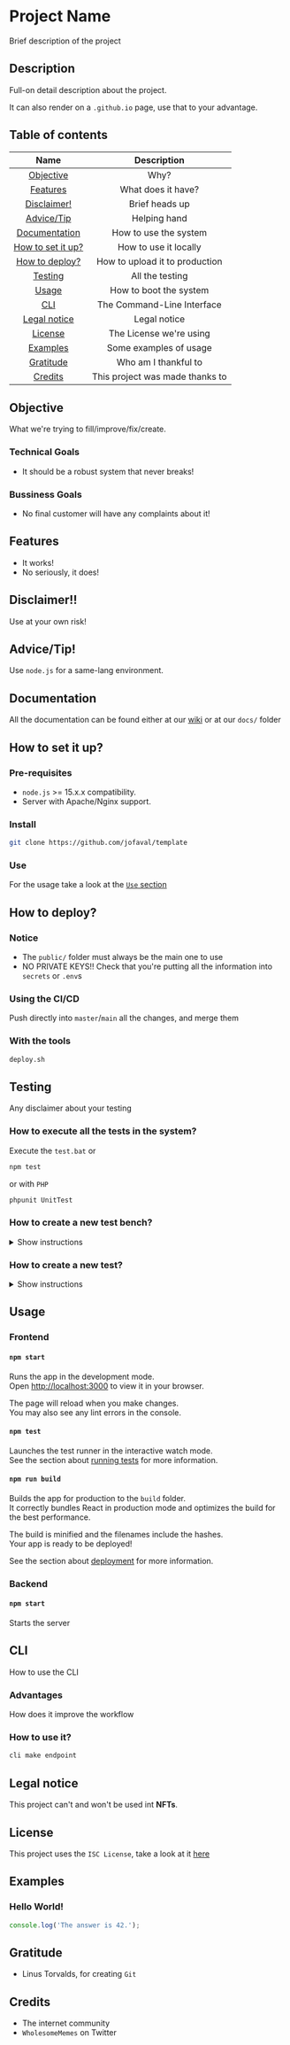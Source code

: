 # Project Name #

Brief description of the project

## Description

Full-on detail description about the project.

It can also render on a `.github.io` page, use that to your advantage.

## Table of contents

|                  Name                  |           Description           |
|:--------------------------------------:|:-------------------------------:|
|         [Objective](#objective)        |               Why?              |
|          [Features](#features)         |        What does it have?       |
|       [Disclaimer!](#disclaimer)       |          Brief heads up         |
|        [Advice/Tip](#advicetip)        |           Helping hand          |
|     [Documentation](#documentation)    |      How to use the system      |
| [How to set it up?](#how-to-set-it-up) |      How to use it locally      |
|    [How to deploy?](#how-to-deploy)    |  How to upload it to production |
|           [Testing](#testing)          |         All the testing         |
|             [Usage](#usage)            |      How to boot the system     |
|               [CLI](#cli)              |    The Command-Line Interface   |
|      [Legal notice](#legal-notice)     |           Legal notice          |
|           [License](#license)          |     The License we're using     |
|          [Examples](#examples)         |      Some examples of usage     |
|         [Gratitude](#gratitude)        |       Who am I thankful to      |
|           [Credits](#credits)          | This project was made thanks to |

## Objective

What we're trying to fill/improve/fix/create.

### Technical Goals

- It should be a robust system that never breaks!

### Bussiness Goals

- No final customer will have any complaints about it!

## Features

- It works!
- No seriously, it does!

## Disclaimer!!

Use at your own risk!

## Advice/Tip!

Use `node.js` for a same-lang environment.

## Documentation

All the documentation can be found either at our [wiki](./wiki) or at our `docs/` folder

## How to set it up?

### Pre-requisites
- `node.js` >= 15.x.x compatibility.
- Server with Apache/Nginx support.

### Install
```bash
git clone https://github.com/jofaval/template
```

### Use

For the usage take a look at the [`Use` section](#usage)

## How to deploy?

### Notice

- The `public/` folder must always be the main one to use
- NO PRIVATE KEYS!! Check that you're putting all the information into `secrets` or `.env`s

### Using the CI/CD

Push directly into `master`/`main` all the changes, and merge them

### With the tools

```bash
deploy.sh
```

## Testing

Any disclaimer about your testing

### How to execute all the tests in the system?

Execute the `test.bat` or
```bash
npm test
```

or with `PHP`

```bash
phpunit UnitTest
```

### How to create a new test bench?

<details><summary>Show instructions</summary>

Create a new `describe` call with the `name` and `lambda` function

```javascript
describe('Customer', () => {

});
```

or with `PHP`

Create a new class in the `tests/` folder that extends from `TestCase`

```php
class CustomerTest extends TestCase
{

}
```
</details>

### How to create a new test?

<details><summary>Show instructions</summary>

Create a new `it` call with all the asserts you want

```javascript
describe('Customer', () => {

  it('Create a customer', async () => {
    const customer = createCustomer({
        'name': 'John',
    });

    expect(customer.name).toEqual('John');
  });

});
```

or with `PHP`

Inside that new class, create a new `describe` method that starts with `test` and follows the `camelCase`

```php
class CustomerTest extends TestCase
{
    # code...

    public function testName(): void
    {
        $this->assertEquals($this->customer->name, 'John');
    }

    # code...
}
```
</details>

## Usage

### Frontend

#### `npm start`

Runs the app in the development mode.\
Open [http://localhost:3000](http://localhost:3000) to view it in your browser.

The page will reload when you make changes.\
You may also see any lint errors in the console.

#### `npm test`

Launches the test runner in the interactive watch mode.\
See the section about [running tests](https://facebook.github.io/create-react-app/docs/running-tests) for more information.

#### `npm run build`

Builds the app for production to the `build` folder.\
It correctly bundles React in production mode and optimizes the build for the best performance.

The build is minified and the filenames include the hashes.\
Your app is ready to be deployed!

See the section about [deployment](https://facebook.github.io/create-react-app/docs/deployment) for more information.

### Backend

#### `npm start`

Starts the server

## CLI

How to use the CLI

### Advantages

How does it improve the workflow

### How to use it?

```bash
cli make endpoint
```

## Legal notice

This project can't and won't be used int **NFTs**.

## License

This project uses the `ISC License`, take a look at it [here](./LICENSE.md)

## Examples

### Hello World!
```javascript
console.log('The answer is 42.');
```

## Gratitude

- Linus Torvalds, for creating `Git`

## Credits

- The internet community
- `WholesomeMemes` on Twitter